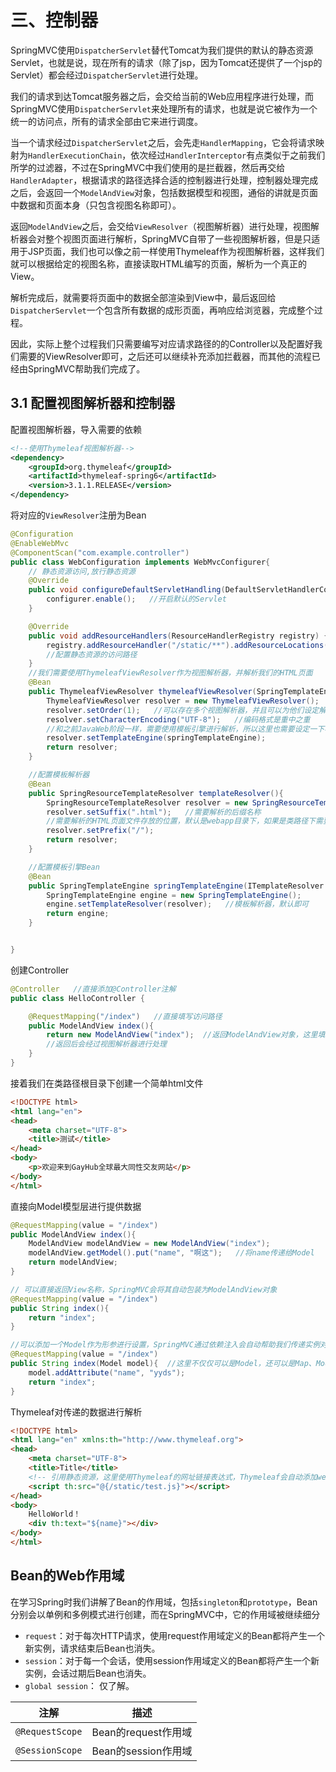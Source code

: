 # 三、控制器

SpringMVC使用`DispatcherServlet`替代Tomcat为我们提供的默认的静态资源Servlet，也就是说，现在所有的请求（除了jsp，因为Tomcat还提供了一个jsp的Servlet）都会经过`DispatcherServlet`进行处理。





我们的请求到达Tomcat服务器之后，会交给当前的Web应用程序进行处理，而SpringMVC使用`DispatcherServlet`来处理所有的请求，也就是说它被作为一个统一的访问点，所有的请求全部由它来进行调度。

当一个请求经过`DispatcherServlet`之后，会先走`HandlerMapping`，它会将请求映射为`HandlerExecutionChain`，依次经过`HandlerInterceptor`有点类似于之前我们所学的过滤器，不过在SpringMVC中我们使用的是拦截器，然后再交给`HandlerAdapter`，根据请求的路径选择合适的控制器进行处理，控制器处理完成之后，会返回一个`ModelAndView`对象，包括数据模型和视图，通俗的讲就是页面中数据和页面本身（只包含视图名称即可）。

返回`ModelAndView`之后，会交给`ViewResolver`（视图解析器）进行处理，视图解析器会对整个视图页面进行解析，SpringMVC自带了一些视图解析器，但是只适用于JSP页面，我们也可以像之前一样使用Thymeleaf作为视图解析器，这样我们就可以根据给定的视图名称，直接读取HTML编写的页面，解析为一个真正的View。

解析完成后，就需要将页面中的数据全部渲染到View中，最后返回给`DispatcherServlet`一个包含所有数据的成形页面，再响应给浏览器，完成整个过程。

因此，实际上整个过程我们只需要编写对应请求路径的的Controller以及配置好我们需要的ViewResolver即可，之后还可以继续补充添加拦截器，而其他的流程已经由SpringMVC帮助我们完成了。

## 3.1 配置视图解析器和控制器

配置视图解析器，导入需要的依赖

```xml
<!--使用Thymeleaf视图解析器-->
<dependency>
    <groupId>org.thymeleaf</groupId>
    <artifactId>thymeleaf-spring6</artifactId>
    <version>3.1.1.RELEASE</version>
</dependency>
```

将对应的`ViewResolver`注册为Bean

```java
@Configuration
@EnableWebMvc
@ComponentScan("com.example.controller")
public class WebConfiguration implements WebMvcConfigurer{
    // 静态资源访问,放行静态资源
    @Override
    public void configureDefaultServletHandling(DefaultServletHandlerConfigurer configurer) {
        configurer.enable();   //开启默认的Servlet
    }

    @Override
    public void addResourceHandlers(ResourceHandlerRegistry registry) {
        registry.addResourceHandler("/static/**").addResourceLocations("/static/");
        //配置静态资源的访问路径
    }
    //我们需要使用ThymeleafViewResolver作为视图解析器，并解析我们的HTML页面
    @Bean
    public ThymeleafViewResolver thymeleafViewResolver(SpringTemplateEngine springTemplateEngine){
        ThymeleafViewResolver resolver = new ThymeleafViewResolver();
        resolver.setOrder(1);   //可以存在多个视图解析器，并且可以为他们设定解析顺序
        resolver.setCharacterEncoding("UTF-8");   //编码格式是重中之重
        //和之前JavaWeb阶段一样，需要使用模板引擎进行解析，所以这里也需要设定一下模板引擎
        resolver.setTemplateEngine(springTemplateEngine);
        return resolver;
    }

    //配置模板解析器
    @Bean
    public SpringResourceTemplateResolver templateResolver(){
        SpringResourceTemplateResolver resolver = new SpringResourceTemplateResolver();
        resolver.setSuffix(".html");   //需要解析的后缀名称
        //需要解析的HTML页面文件存放的位置，默认是webapp目录下，如果是类路径下需要添加classpath:前缀
        resolver.setPrefix("/");
        return resolver;
    }

    //配置模板引擎Bean
    @Bean
    public SpringTemplateEngine springTemplateEngine(ITemplateResolver resolver){
        SpringTemplateEngine engine = new SpringTemplateEngine();
        engine.setTemplateResolver(resolver);   //模板解析器，默认即可
        return engine;
    }


}
```

创建Controller

```java
@Controller   //直接添加@Controller注解
public class HelloController {

    @RequestMapping("/index")   //直接填写访问路径
    public ModelAndView index(){
        return new ModelAndView("index");  //返回ModelAndView对象，这里填入了视图的名称
      	//返回后会经过视图解析器进行处理
    }
}
```

接着我们在类路径根目录下创建一个简单html文件

```html
<!DOCTYPE html>
<html lang="en">
<head>
    <meta charset="UTF-8">
    <title>测试</title>
</head>
<body>
    <p>欢迎来到GayHub全球最大同性交友网站</p>
</body>
</html>
```



直接向Model模型层进行提供数据

```java
@RequestMapping(value = "/index")
public ModelAndView index(){
    ModelAndView modelAndView = new ModelAndView("index");
    modelAndView.getModel().put("name", "啊这");   //将name传递给Model
    return modelAndView;
}

// 可以直接返回View名称，SpringMVC会将其自动包装为ModelAndView对象
@RequestMapping(value = "/index")
public String index(){
    return "index";
}

//可以添加一个Model作为形参进行设置，SpringMVC通过依赖注入会自动帮助我们传递实例对象
@RequestMapping(value = "/index")
public String index(Model model){  //这里不仅仅可以是Model，还可以是Map、ModelMap
    model.addAttribute("name", "yyds");
    return "index";
}
```

Thymeleaf对传递的数据进行解析

```html
<!DOCTYPE html>
<html lang="en" xmlns:th="http://www.thymeleaf.org">
<head>
    <meta charset="UTF-8">
    <title>Title</title>
    <!-- 引用静态资源，这里使用Thymeleaf的网址链接表达式，Thymeleaf会自动添加web应用程序的名称到链接前面 -->
    <script th:src="@{/static/test.js}"></script>
</head>
<body>
    HelloWorld！
    <div th:text="${name}"></div>
</body>
</html>
```



## Bean的Web作用域

在学习Spring时我们讲解了Bean的作用域，包括`singleton`和`prototype`，Bean分别会以单例和多例模式进行创建，而在SpringMVC中，它的作用域被继续细分

- `request`：对于每次HTTP请求，使用request作用域定义的Bean都将产生一个新实例，请求结束后Bean也消失。
- `session`：对于每一个会话，使用session作用域定义的Bean都将产生一个新实例，会话过期后Bean也消失。
- `global session`：<Badge text="不常用" type="danger"/> 仅了解。

| 注解            | 描述                |
| --------------- | ------------------- |
| `@RequestScope` | Bean的request作用域 |
| `@SessionScope` | Bean的session作用域 |


